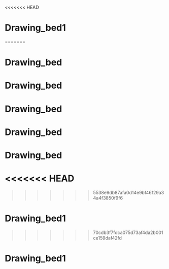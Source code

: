 <<<<<<< HEAD
# Drawing_bed1
=======
# Drawing_bed
# Drawing_bed
# Drawing_bed
# Drawing_bed
# Drawing_bed
<<<<<<< HEAD
=======
>>>>>>> 5538e9db87afa0d14e9bf46f29a34a4f3850f9f6
# Drawing_bed1
>>>>>>> 70cdb3f7fdca075d73af4da2b001ce159daf42fd
# Drawing_bed1

